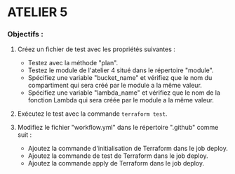 # ATELIER 5

### Objectifs :


1. Créez un fichier de test avec les propriétés suivantes :
    - Testez avec la méthode "plan".
    - Testez le module de l'atelier 4 situé dans le répertoire "module".
    - Spécifiez une variable "bucket_name" et vérifiez que le nom du compartiment qui sera créé par le module a la même valeur.
    - Spécifiez une variable "lambda_name" et vérifiez que le nom de la fonction Lambda qui sera créée par le module a la même valeur.

2. Exécutez le test avec la commande `terraform test`.

3. Modifiez le fichier "workflow.yml" dans le répertoire ".github" comme suit :
    - Ajoutez la commande d'initialisation de Terraform dans le job deploy.
    - Ajoutez la commande de test de Terraform dans le job deploy.
    - Ajoutez la commande apply de Terraform dans le job deploy.



